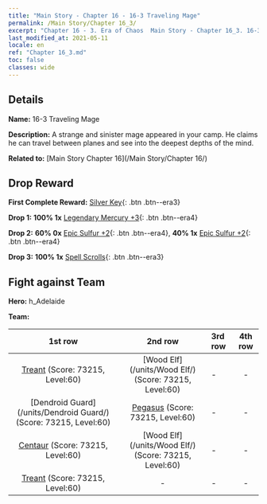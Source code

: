 ```yaml
---
title: "Main Story - Chapter 16 - 16-3 Traveling Mage"
permalink: /Main Story/Chapter 16_3/
excerpt: "Chapter 16 - 3. Era of Chaos  Main Story - Chapter 16_3. 16-3 Traveling Mage"
last_modified_at: 2021-05-11
locale: en
ref: "Chapter 16_3.md"
toc: false
classes: wide
---
```


## Details

 **Name:** 16-3 Traveling Mage

 **Description:** A strange and sinister mage appeared in your camp. He claims he can travel between planes and see into the deepest depths of the mind.

 **Related to:** [Main Story Chapter 16](/Main Story/Chapter 16/)

## Drop Reward

 **First Complete Reward:** [Silver Key](/Items/con_693/){: .btn .btn--era3}

 **Drop 1:** **100% 1x** [Legendary Mercury +3](/Items/mat_56/){: .btn .btn--era4}

 **Drop 2:** **60% 0x** [Epic Sulfur +2](/Items/mat_50/){: .btn .btn--era4}, **40% 1x** [Epic Sulfur +2](/Items/mat_50/){: .btn .btn--era4}

 **Drop 3:** **100% 1x** [Spell Scrolls](/Items/con_694/){: .btn .btn--era3}


## Fight against Team
 **Hero:** h_Adelaide

 **Team:**


  | 1st row | 2nd row | 3rd row | 4th row |
  |:----:|:----:|:----|:----:|
  | [Treant](/units/Treant/) (Score: 73215, Level:60)  | [Wood Elf](/units/Wood Elf/) (Score: 73215, Level:60)  | - | - |
  | [Dendroid Guard](/units/Dendroid Guard/) (Score: 73215, Level:60)  | [Pegasus](/units/Pegasus/) (Score: 73215, Level:60)  | - | - |
  | [Centaur](/units/Centaur/) (Score: 73215, Level:60)  | [Wood Elf](/units/Wood Elf/) (Score: 73215, Level:60)  | - | - |
  | [Treant](/units/Treant/) (Score: 73215, Level:60)  | - | - | - |


